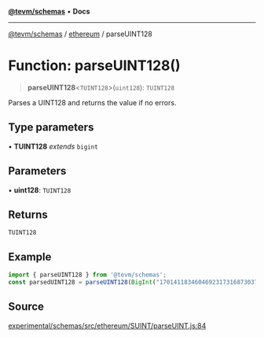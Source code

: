 [**@tevm/schemas**](../../README.md) • **Docs**

***

[@tevm/schemas](../../modules.md) / [ethereum](../README.md) / parseUINT128

# Function: parseUINT128()

> **parseUINT128**\<`TUINT128`\>(`uint128`): `TUINT128`

Parses a UINT128 and returns the value if no errors.

## Type parameters

• **TUINT128** *extends* `bigint`

## Parameters

• **uint128**: `TUINT128`

## Returns

`TUINT128`

## Example

```ts
import { parseUINT128 } from '@tevm/schemas';
const parsedUINT128 = parseUINT128(BigInt("170141183460469231731687303715884105727"));
```

## Source

[experimental/schemas/src/ethereum/SUINT/parseUINT.js:84](https://github.com/evmts/tevm-monorepo/blob/main/experimental/schemas/src/ethereum/SUINT/parseUINT.js#L84)
